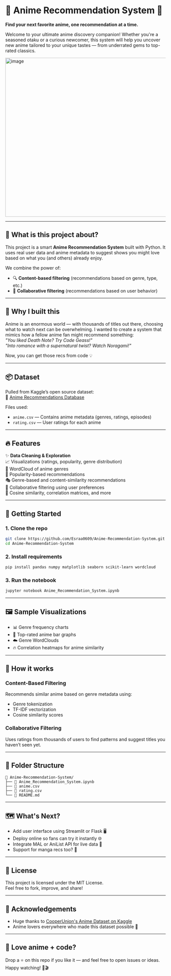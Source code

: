 # 🌸 Anime Recommendation System 🎌  
**Find your next favorite anime, one recommendation at a time.**  

Welcome to your ultimate anime discovery companion! Whether you're a seasoned otaku or a curious newcomer, this system will help you uncover new anime tailored to your unique tastes — from underrated gems to top-rated classics.

<img width="745" height="499" alt="image" src="https://github.com/user-attachments/assets/e53e11e9-18d9-4098-b92e-212829428571" />

---

## 📖 What is this project about?

This project is a smart **Anime Recommendation System** built with Python. It uses real user data and anime metadata to suggest shows you might love based on what you (and others) already enjoy.

We combine the power of:
- 🔍 **Content-based filtering** (recommendations based on genre, type, etc.)
- 👥 **Collaborative filtering** (recommendations based on user behavior)

---

## 🧠 Why I built this

Anime is an enormous world — with thousands of titles out there, choosing what to watch next can be overwhelming. I wanted to create a system that mimics how a fellow anime fan might recommend something:  
*"You liked Death Note? Try Code Geass!"*  
*"Into romance with a supernatural twist? Watch Noragami!"*

Now, you can get those recs from code 💡

---

## 📦 Dataset

Pulled from Kaggle’s open source dataset:  
🎯 [Anime Recommendations Database](https://www.kaggle.com/datasets/CooperUnion/anime-recommendations-database)

Files used:
- `anime.csv` — Contains anime metadata (genres, ratings, episodes)
- `rating.csv` — User ratings for each anime

---

## 🔥 Features

✨ **Data Cleaning & Exploration**  
📈 Visualizations (ratings, popularity, genre distribution)  
🌟 WordCloud of anime genres  
🎯 Popularity-based recommendations  
🎭 Genre-based and content-similarity recommendations  
🤝 Collaborative filtering using user preferences  
🧩 Cosine similarity, correlation matrices, and more

---

## 🚀 Getting Started

### 1. Clone the repo
```bash
git clone https://github.com/Esraa0609/Anime-Recommendation-System.git
cd Anime-Recommendation-System
```

### 2. Install requirements
```bash
pip install pandas numpy matplotlib seaborn scikit-learn wordcloud
```

### 3. Run the notebook
```bash
jupyter notebook Anime_Recommendation_System.ipynb
```

---

## 🖼️ Sample Visualizations

- 📊 Genre frequency charts  
- 🌟 Top-rated anime bar graphs  
- ☁️ Genre WordClouds  
- 🔥 Correlation heatmaps for anime similarity  

---

## 🧬 How it works

### Content-Based Filtering
Recommends similar anime based on genre metadata using:
- Genre tokenization
- TF-IDF vectorization
- Cosine similarity scores

### Collaborative Filtering
Uses ratings from thousands of users to find patterns and suggest titles you haven’t seen yet.

---

## 📂 Folder Structure

```
📁 Anime-Recommendation-System/
├── 📓 Anime_Recommendation_System.ipynb
├── 📄 anime.csv
├── 📄 rating.csv
└── 📄 README.md
```

---

## 🗺️ What's Next?

- Add user interface using Streamlit or Flask 🖥️  
- Deploy online so fans can try it instantly 🌐  
- Integrate MAL or AniList API for live data 🔄  
- Support for manga recs too? 🤔

---

## 📜 License

This project is licensed under the MIT License.  
Feel free to fork, improve, and share!

---

## 🙌 Acknowledgements

- Huge thanks to [CooperUnion's Anime Dataset on Kaggle](https://www.kaggle.com/datasets/CooperUnion/anime-recommendations-database)
- Anime lovers everywhere who made this dataset possible 💖

---

## 🌟 Love anime + code?

Drop a ⭐ on this repo if you like it — and feel free to open issues or ideas.  
Happy watching! 🍿🎬
